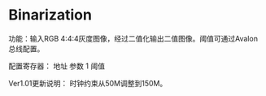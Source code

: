 # Binarization

功能：输入RGB 4:4:4灰度图像，经过二值化输出二值图像。阈值可通过Avalon总线配置。

配置寄存器：
地址     参数
1          阈值

Ver1.01更新说明：
时钟约束从50M调整到150M。
